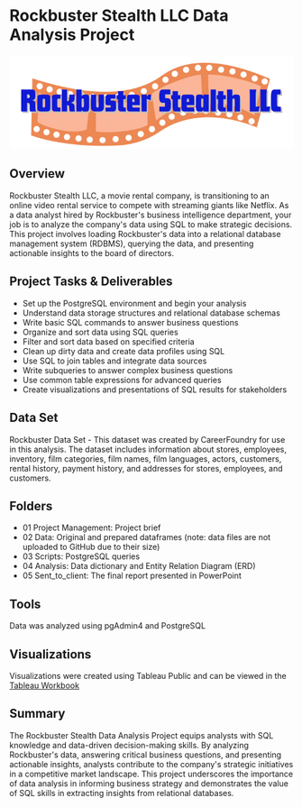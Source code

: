 # Rockbuster Stealth LLC Data Analysis Project
![Rockbuster logo](Rockbuster_Stealth_logo.svg)

## Overview
Rockbuster Stealth LLC, a movie rental company, is transitioning to an online video rental service to compete with streaming giants like Netflix. As a data analyst hired by Rockbuster's business intelligence department, your job is to analyze the company's data using SQL to make strategic decisions. This project involves loading Rockbuster's data into a relational database management system (RDBMS), querying the data, and presenting actionable insights to the board of directors.

## Project Tasks & Deliverables
* Set up the PostgreSQL environment and begin your analysis
* Understand data storage structures and relational database schemas
* Write basic SQL commands to answer business questions
* Organize and sort data using SQL queries
* Filter and sort data based on specified criteria
* Clean up dirty data and create data profiles using SQL
* Use SQL to join tables and integrate data sources
* Write subqueries to answer complex business questions
* Use common table expressions for advanced queries
* Create visualizations and presentations of SQL results for stakeholders

## Data Set
Rockbuster Data Set - This dataset was created by CareerFoundry for use in this analysis. The dataset includes information about stores, employees, inventory, film categories, film names, film languages, actors, customers, rental history, payment history, and addresses for stores, employees, and customers.

## Folders
* 01 Project Management: Project brief
* 02 Data: Original and prepared dataframes (note: data files are not uploaded to GitHub due to their size)
* 03 Scripts: PostgreSQL queries
* 04 Analysis: Data dictionary and Entity Relation Diagram (ERD)
* 05 Sent_to_client: The final report presented in PowerPoint

## Tools
Data was analyzed using pgAdmin4 and PostgreSQL

## Visualizations
Visualizations were created using Tableau Public and can be viewed in the [Tableau Workbook](https://public.tableau.com/app/profile/sarahtischer/viz/Rockbuster_SQL_Results/RockbusterStealthLLC?publish=yes)

## Summary
The Rockbuster Stealth Data Analysis Project equips analysts with SQL knowledge and data-driven decision-making skills. By analyzing Rockbuster's data, answering critical business questions, and presenting actionable insights, analysts contribute to the company's strategic initiatives in a competitive market landscape. This project underscores the importance of data analysis in informing business strategy and demonstrates the value of SQL skills in extracting insights from relational databases.
